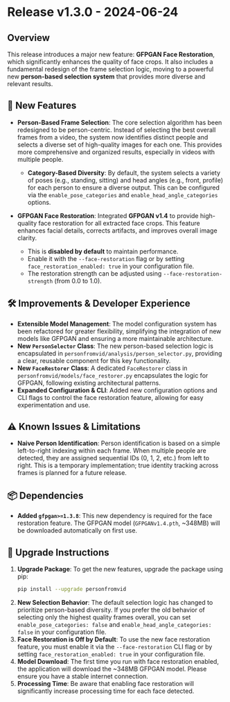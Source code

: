 # Release v1.3.0 - 2024-06-24

## Overview

This release introduces a major new feature: **GFPGAN Face Restoration**, which significantly enhances the quality of face crops. It also includes a fundamental redesign of the frame selection logic, moving to a powerful new **person-based selection system** that provides more diverse and relevant results.

## 🚀 New Features

- **Person-Based Frame Selection**: The core selection algorithm has been redesigned to be person-centric. Instead of selecting the best overall frames from a video, the system now identifies distinct people and selects a diverse set of high-quality images for each one. This provides more comprehensive and organized results, especially in videos with multiple people.
  - **Category-Based Diversity**: By default, the system selects a variety of poses (e.g., standing, sitting) and head angles (e.g., front, profile) for each person to ensure a diverse output. This can be configured via the `enable_pose_categories` and `enable_head_angle_categories` options.

- **GFPGAN Face Restoration**: Integrated **GFPGAN v1.4** to provide high-quality face restoration for all extracted face crops. This feature enhances facial details, corrects artifacts, and improves overall image clarity.
    - This is **disabled by default** to maintain performance.
    - Enable it with the `--face-restoration` flag or by setting `face_restoration_enabled: true` in your configuration file.
    - The restoration strength can be adjusted using `--face-restoration-strength` (from 0.0 to 1.0).

## 🛠️ Improvements & Developer Experience

- **Extensible Model Management**: The model configuration system has been refactored for greater flexibility, simplifying the integration of new models like GFPGAN and ensuring a more maintainable architecture.
- **New `PersonSelector` Class**: The new person-based selection logic is encapsulated in `personfromvid/analysis/person_selector.py`, providing a clear, reusable component for this key functionality.
- **New `FaceRestorer` Class**: A dedicated `FaceRestorer` class in `personfromvid/models/face_restorer.py` encapsulates the logic for GFPGAN, following existing architectural patterns.
- **Expanded Configuration & CLI**: Added new configuration options and CLI flags to control the face restoration feature, allowing for easy experimentation and use.

## ⚠️ Known Issues & Limitations

- **Naive Person Identification**: Person identification is based on a simple left-to-right indexing within each frame. When multiple people are detected, they are assigned sequential IDs (0, 1, 2, etc.) from left to right. This is a temporary implementation; true identity tracking across frames is planned for a future release.

## 📦 Dependencies

- **Added `gfpgan>=1.3.8`**: This new dependency is required for the face restoration feature. The GFPGAN model (`GFPGANv1.4.pth`, ~348MB) will be downloaded automatically on first use.

## 🚨 Upgrade Instructions

1.  **Upgrade Package**: To get the new features, upgrade the package using pip:
    ```bash
    pip install --upgrade personfromvid
    ```
2.  **New Selection Behavior**: The default selection logic has changed to prioritize person-based diversity. If you prefer the old behavior of selecting only the highest quality frames overall, you can set `enable_pose_categories: false` and `enable_head_angle_categories: false` in your configuration file.
3.  **Face Restoration is Off by Default**: To use the new face restoration feature, you must enable it via the `--face-restoration` CLI flag or by setting `face_restoration_enabled: true` in your configuration file.
4.  **Model Download**: The first time you run with face restoration enabled, the application will download the ~348MB GFPGAN model. Please ensure you have a stable internet connection.
5.  **Processing Time**: Be aware that enabling face restoration will significantly increase processing time for each face detected.